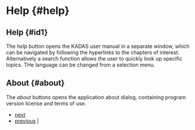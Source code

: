 # Help {#help}

## Help {#id1}

The *help* button opens the KADAS user manual in a separate window, which can be navigated by following the hyperlinks to the chapters of interest. Alternatively a search function allows the user to quickly look up specific topics. THe language can be changed from a selection menu.

## About {#about}

The *about* buttons opens the application about dialog, containing program version license and terms of use.

-   [next](../appendices/appendices.html "Appendix")
-   [previous](settings.html "Settings") |



